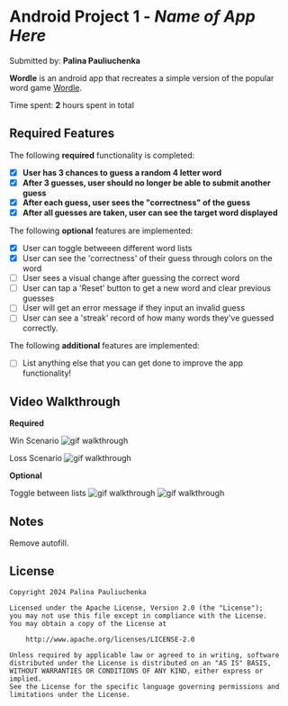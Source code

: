 # Android Project 1 - *Name of App Here*

Submitted by: **Palina Pauliuchenka**

**Wordle** is an android app that recreates a simple version of the popular word game [Wordle](https://www.nytimes.com/games/wordle/index.html).

Time spent: **2** hours spent in total

## Required Features

The following **required** functionality is completed:

- [x] **User has 3 chances to guess a random 4 letter word**
- [x] **After 3 guesses, user should no longer be able to submit another guess**
- [x] **After each guess, user sees the "correctness" of the guess**
- [x] **After all guesses are taken, user can see the target word displayed**

The following **optional** features are implemented:

- [x] User can toggle betweeen different word lists
- [x] User can see the 'correctness' of their guess through colors on the word
- [ ] User sees a visual change after guessing the correct word
- [ ] User can tap a 'Reset' button to get a new word and clear previous guesses
- [ ] User will get an error message if they input an invalid guess
- [ ] User can see a 'streak' record of how many words they've guessed correctly.

The following **additional** features are implemented:

* [ ] List anything else that you can get done to improve the app functionality!

## Video Walkthrough
**Required**

Win Scenario
![gif walkthrough](pr-req.gif)

Loss Scenario
![gif walkthrough](pr-req-2.gif)

**Optional**

Toggle between lists
![gif walkthrough](pr-optional.gif)
![gif walkthrough](pr-optional-full.gif)

## Notes

Remove autofill.

## License

    Copyright 2024 Palina Pauliuchenka

    Licensed under the Apache License, Version 2.0 (the "License");
    you may not use this file except in compliance with the License.
    You may obtain a copy of the License at

        http://www.apache.org/licenses/LICENSE-2.0

    Unless required by applicable law or agreed to in writing, software
    distributed under the License is distributed on an "AS IS" BASIS,
    WITHOUT WARRANTIES OR CONDITIONS OF ANY KIND, either express or implied.
    See the License for the specific language governing permissions and
    limitations under the License.